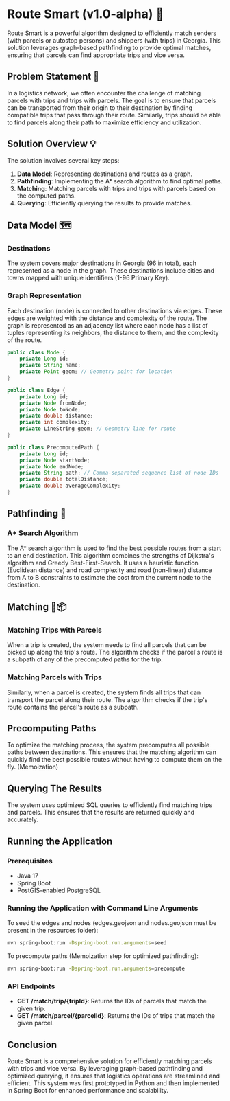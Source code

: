 # Route Smart (v1.0-alpha) 🚚

Route Smart is a powerful algorithm designed to efficiently match senders (with parcels or autostop persons) and
shippers (with trips) in
Georgia. This solution leverages graph-based pathfinding to provide optimal matches, ensuring that parcels can find
appropriate trips and vice versa.

## Problem Statement 🔴

In a logistics network, we often encounter the challenge of matching parcels with trips and trips with parcels. The goal
is to ensure that parcels can be transported from their origin to their destination by finding compatible trips that
pass through their route. Similarly, trips should be able to find parcels along their path to maximize efficiency and
utilization.

## Solution Overview 💡

The solution involves several key steps:

1. **Data Model**: Representing destinations and routes as a graph.
2. **Pathfinding**: Implementing the A* search algorithm to find optimal paths.
3. **Matching**: Matching parcels with trips and trips with parcels based on the computed paths.
4. **Querying**: Efficiently querying the results to provide matches.

## Data Model 🗺️

### Destinations

The system covers major destinations in Georgia (96 in total), each represented as a node in the graph. These
destinations include cities and towns mapped with unique identifiers (1-96 Primary Key).

### Graph Representation

Each destination (node) is connected to other destinations via edges. These edges are weighted with the distance and
complexity of the route. The graph is represented as an adjacency list where each node has a list of tuples representing
its neighbors, the distance to them, and the complexity of the route.

```java
public class Node {
    private Long id;
    private String name;
    private Point geom; // Geometry point for location
}

public class Edge {
    private Long id;
    private Node fromNode;
    private Node toNode;
    private double distance;
    private int complexity;
    private LineString geom; // Geometry line for route
}

public class PrecomputedPath {
    private Long id;
    private Node startNode;
    private Node endNode;
    private String path; // Comma-separated sequence list of node IDs
    private double totalDistance;
    private double averageComplexity;
}
```

## Pathfinding 🧭

### A* Search Algorithm

The A* search algorithm is used to find the best possible routes from a start to an end destination. This algorithm
combines the strengths of Dijkstra's algorithm and Greedy Best-First-Search. It uses a heuristic function (Euclidean
distance) and road complexity and road (non-linear) distance from A to B constraints to estimate the cost from the
current node to the destination.

## Matching 🚚📦

### Matching Trips with Parcels

When a trip is created, the system needs to find all parcels that can be picked up along the trip's route. The algorithm
checks if the parcel's route is a subpath of any of the precomputed paths for the trip.

### Matching Parcels with Trips

Similarly, when a parcel is created, the system finds all trips that can transport the parcel along their route. The
algorithm checks if the trip's route contains the parcel's route as a subpath.

## Precomputing Paths

To optimize the matching process, the system precomputes all possible paths between destinations. This ensures that the
matching algorithm can quickly find the best possible routes without having to compute them on the fly. (Memoization)

## Querying The Results

The system uses optimized SQL queries to efficiently find matching trips and parcels. This ensures that the results are
returned quickly and accurately.

## Running the Application

### Prerequisites

- Java 17
- Spring Boot
- PostGIS-enabled PostgreSQL

### Running the Application with Command Line Arguments

To seed the edges and nodes (edges.geojson and nodes.geojson must be present in the resources folder):

```sh
mvn spring-boot:run -Dspring-boot.run.arguments=seed
```

To precompute paths (Memoization step for optimized pathfinding):

```sh
mvn spring-boot:run -Dspring-boot.run.arguments=precompute
```

### API Endpoints

- **GET /match/trip/{tripId}**: Returns the IDs of parcels that match the given trip.
- **GET /match/parcel/{parcelId}**: Returns the IDs of trips that match the given parcel.

## Conclusion

Route Smart is a comprehensive solution for efficiently matching parcels with trips and vice versa. By leveraging
graph-based pathfinding and optimized querying, it ensures that logistics operations are streamlined and efficient. This
system was first prototyped in Python and then implemented in Spring Boot for enhanced performance and scalability.